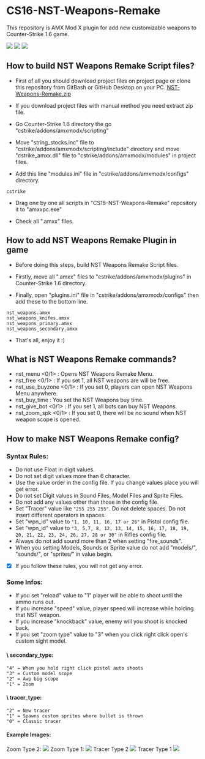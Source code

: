# CS16-NST-Weapons-Remake
This repository is AMX Mod X plugin for add new customizable weapons to Counter-Strike 1.6 game.

![](https://img.shields.io/badge/language-pawn-a68762?style=flat) ![](https://img.shields.io/badge/game-cs16-yellow?style=flat) ![](https://img.shields.io/badge/license-GNU-green?style=flat)

## How to build NST Weapons Remake Script files?
* First of all you should download project files on project page or clone this repository from GitBash or GitHub Desktop on your PC. [NST-Weapons-Remake.zip](https://github.com/Kruziikrel1/CS16-NST-Weapons-Remake)

* If you download project files with manual method you need extract zip file.

* Go Counter-Strike 1.6 directory the go "cstrike/addons/amxmodx/scripting"

* Move "string_stocks.inc" file to "cstrike/addons/amxmodx/scripting/include" directory and move "cstrike_amxx.dll" file to "cstrike/addons/amxmodx/modules" in project files.

* Add this line "modules.ini" file in "cstrike/addons/amxmodx/configs" directory.
```
cstrike
```

* Drag one by one all scripts in "CS16-NST-Weapons-Remake" repository it to "amxxpc.exe"

* Check all ".amxx" files.

## How to add NST Weapons Remake Plugin in game
* Before doing this steps, build NST Weapons Remake Script files.

* Firstly, move all ".amxx" files to "cstrike/addons/amxmodx/plugins" in Counter-Strike 1.6 directory.

* Finally, open "plugins.ini" file in "cstrike/addons/amxmodx/configs" then add these to the bottom line.
```
nst_weapons.amxx
nst_weapons_knifes.amxx
nst_weapons_primary.amxx
nst_weapons_secondary.amxx
```

* That's all, enjoy it :)

## What is NST Weapons Remake commands?
* nst_menu <0/1> : Opens NST Weapons Remake Menu.
* nst_free <0/1> : If you set 1, all NST weapons are will be free.
* nst_use_buyzone <0/1> : If you set 0, players can open NST Weapons Menu anywhere.
* nst_buy_time <Second> : You set the NST Weapons buy time.
* nst_give_bot <0/1> : If you set 1, all bots can buy NST Weapons.
* nst_zoom_spk <0/1> : If you set 0, there will be no sound when NST weapon scope is opened.

## How to make NST Weapons Remake config?
### Syntax Rules:

* Do not use Float in digit values.
* Do not set digit values more than 6 character.
* Use the value order in the config file. If you change values place you will get error.
* Do not set Digit values in Sound Files, Model Files and Sprite Files.
* Do not add any values other than those in the config file.
* Set "Tracer" value like `"255 255 255"`. Do not delete spaces. Do not insert different operators in spaces.
* Set "wpn_id" value to `"1, 10, 11, 16, 17 or 26"` in Pistol config file. 
* Set "wpn_id" value to `"3, 5,7, 8, 12, 13, 14, 15, 16, 17, 18, 19, 20, 21, 22, 23, 24, 26, 27, 28 or 30"`
  in Rifles config file.
* Always do not add sound more than 2 when setting "fire_sounds".
* When you setting Models, Sounds or Sprite value do not add "models/", "sounds/", or "sprites/" in value begin.

- [x] If you follow these rules, you will not get any error.
  
### Some Infos:
- If you set "reload" value to "1" player will be able to shoot until the ammo runs out.
- If you increase "speed" value, player speed will increase while holding that NST weapon.
- If you increase "knockback" value, enemy will you shoot is knocked back.
- If you set "zoom type" value to "3" when you click right click open's custom sight model.
 #### \ secondary_type:
  ```
"4" = When you hold right click pistol auto shoots
"3" = Custom model scope
"2" = Awp big scope
"1" = Zoom
  ```
 #### \ tracer_type:
  ```
"2" = New tracer
"1" = Spawns custom sprites where bullet is thrown
"0" = Classic tracer
  ```
#### Example Images:
Zoom Type 2: ![](https://user-images.githubusercontent.com/61029407/145606543-be9f25c0-c95e-433e-a07c-6caa387c611f.png)
Zoom Type 1: ![](https://user-images.githubusercontent.com/61029407/145606547-1ee78ada-9518-4112-9083-64ea448dea49.png)
Tracer Type 2 ![](https://user-images.githubusercontent.com/61029407/145606552-865bfc80-e52c-4607-ac37-edb956a25638.png)
Tracer Type 1 ![](https://user-images.githubusercontent.com/61029407/145606554-98dbaad5-06c0-47c0-8831-576f1d38fdc7.png)

